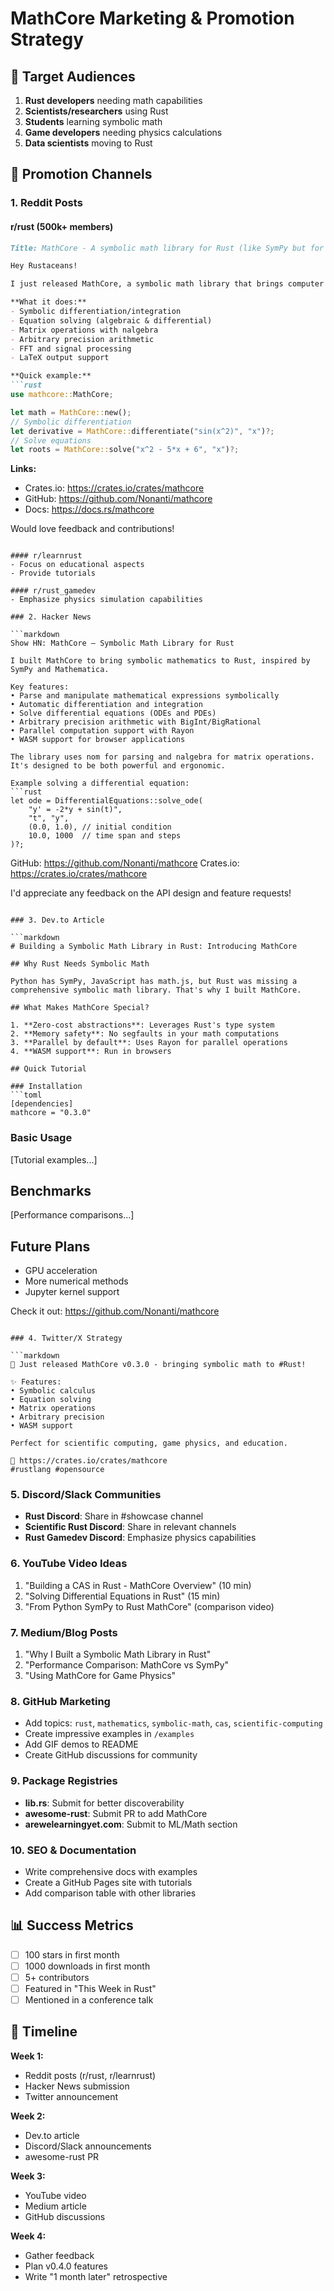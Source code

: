 # MathCore Marketing & Promotion Strategy

## 🎯 Target Audiences
1. **Rust developers** needing math capabilities
2. **Scientists/researchers** using Rust
3. **Students** learning symbolic math
4. **Game developers** needing physics calculations
5. **Data scientists** moving to Rust

## 📢 Promotion Channels

### 1. Reddit Posts

#### r/rust (500k+ members)
```markdown
Title: MathCore - A symbolic math library for Rust (like SymPy but for Rust!)

Hey Rustaceans! 

I just released MathCore, a symbolic math library that brings computer algebra capabilities to Rust. 

**What it does:**
- Symbolic differentiation/integration  
- Equation solving (algebraic & differential)
- Matrix operations with nalgebra
- Arbitrary precision arithmetic
- FFT and signal processing
- LaTeX output support

**Quick example:**
```rust
use mathcore::MathCore;

let math = MathCore::new();
// Symbolic differentiation
let derivative = MathCore::differentiate("sin(x^2)", "x")?;
// Solve equations
let roots = MathCore::solve("x^2 - 5*x + 6", "x")?;
```

**Links:**
- Crates.io: https://crates.io/crates/mathcore
- GitHub: https://github.com/Nonanti/mathcore
- Docs: https://docs.rs/mathcore

Would love feedback and contributions!
```

#### r/learnrust
- Focus on educational aspects
- Provide tutorials

#### r/rust_gamedev  
- Emphasize physics simulation capabilities

### 2. Hacker News

```markdown
Show HN: MathCore – Symbolic Math Library for Rust

I built MathCore to bring symbolic mathematics to Rust, inspired by SymPy and Mathematica.

Key features:
• Parse and manipulate mathematical expressions symbolically
• Automatic differentiation and integration
• Solve differential equations (ODEs and PDEs)
• Arbitrary precision arithmetic with BigInt/BigRational
• Parallel computation support with Rayon
• WASM support for browser applications

The library uses nom for parsing and nalgebra for matrix operations. It's designed to be both powerful and ergonomic.

Example solving a differential equation:
```rust
let ode = DifferentialEquations::solve_ode(
    "y' = -2*y + sin(t)", 
    "t", "y", 
    (0.0, 1.0), // initial condition
    10.0, 1000  // time span and steps
)?;
```

GitHub: https://github.com/Nonanti/mathcore
Crates.io: https://crates.io/crates/mathcore

I'd appreciate any feedback on the API design and feature requests!
```

### 3. Dev.to Article

```markdown
# Building a Symbolic Math Library in Rust: Introducing MathCore

## Why Rust Needs Symbolic Math

Python has SymPy, JavaScript has math.js, but Rust was missing a comprehensive symbolic math library. That's why I built MathCore.

## What Makes MathCore Special?

1. **Zero-cost abstractions**: Leverages Rust's type system
2. **Memory safety**: No segfaults in your math computations
3. **Parallel by default**: Uses Rayon for parallel operations
4. **WASM support**: Run in browsers

## Quick Tutorial

### Installation
```toml
[dependencies]
mathcore = "0.3.0"
```

### Basic Usage
[Tutorial examples...]

## Benchmarks
[Performance comparisons...]

## Future Plans
- GPU acceleration
- More numerical methods
- Jupyter kernel support

Check it out: https://github.com/Nonanti/mathcore
```

### 4. Twitter/X Strategy

```markdown
🚀 Just released MathCore v0.3.0 - bringing symbolic math to #Rust!

✨ Features:
• Symbolic calculus
• Equation solving  
• Matrix operations
• Arbitrary precision
• WASM support

Perfect for scientific computing, game physics, and education.

🔗 https://crates.io/crates/mathcore
#rustlang #opensource
```

### 5. Discord/Slack Communities

- **Rust Discord**: Share in #showcase channel
- **Scientific Rust Discord**: Share in relevant channels
- **Rust Gamedev Discord**: Emphasize physics capabilities

### 6. YouTube Video Ideas

1. "Building a CAS in Rust - MathCore Overview" (10 min)
2. "Solving Differential Equations in Rust" (15 min)
3. "From Python SymPy to Rust MathCore" (comparison video)

### 7. Medium/Blog Posts

1. "Why I Built a Symbolic Math Library in Rust"
2. "Performance Comparison: MathCore vs SymPy"
3. "Using MathCore for Game Physics"

### 8. GitHub Marketing

- Add topics: `rust`, `mathematics`, `symbolic-math`, `cas`, `scientific-computing`
- Create impressive examples in `/examples`
- Add GIF demos to README
- Create GitHub discussions for community

### 9. Package Registries

- **lib.rs**: Submit for better discoverability
- **awesome-rust**: Submit PR to add MathCore
- **arewelearningyet.com**: Submit to ML/Math section

### 10. SEO & Documentation

- Write comprehensive docs with examples
- Create a GitHub Pages site with tutorials
- Add comparison table with other libraries

## 📊 Success Metrics

- [ ] 100 stars in first month
- [ ] 1000 downloads in first month
- [ ] 5+ contributors
- [ ] Featured in "This Week in Rust"
- [ ] Mentioned in a conference talk

## 📅 Timeline

**Week 1:**
- Reddit posts (r/rust, r/learnrust)
- Hacker News submission
- Twitter announcement

**Week 2:**
- Dev.to article
- Discord/Slack announcements
- awesome-rust PR

**Week 3:**
- YouTube video
- Medium article
- GitHub discussions

**Week 4:**
- Gather feedback
- Plan v0.4.0 features
- Write "1 month later" retrospective